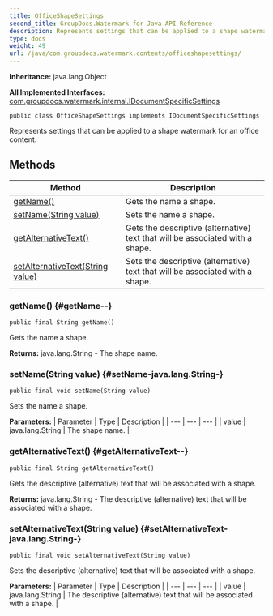 ```yaml
---
title: OfficeShapeSettings
second_title: GroupDocs.Watermark for Java API Reference
description: Represents settings that can be applied to a shape watermark for an office content.
type: docs
weight: 49
url: /java/com.groupdocs.watermark.contents/officeshapesettings/
---
```

**Inheritance:**
java.lang.Object

**All Implemented Interfaces:**
[com.groupdocs.watermark.internal.IDocumentSpecificSettings](../../com.groupdocs.watermark.internal/idocumentspecificsettings)
```
public class OfficeShapeSettings implements IDocumentSpecificSettings
```

Represents settings that can be applied to a shape watermark for an office content.
## Methods

| Method | Description |
| --- | --- |
| [getName()](#getName--) | Gets the name a shape. |
| [setName(String value)](#setName-java.lang.String-) | Sets the name a shape. |
| [getAlternativeText()](#getAlternativeText--) | Gets the descriptive (alternative) text that will be associated with a shape. |
| [setAlternativeText(String value)](#setAlternativeText-java.lang.String-) | Sets the descriptive (alternative) text that will be associated with a shape. |
### getName() {#getName--}
```
public final String getName()
```


Gets the name a shape.

**Returns:**
java.lang.String - The shape name.
### setName(String value) {#setName-java.lang.String-}
```
public final void setName(String value)
```


Sets the name a shape.

**Parameters:**
| Parameter | Type | Description |
| --- | --- | --- |
| value | java.lang.String | The shape name. |

### getAlternativeText() {#getAlternativeText--}
```
public final String getAlternativeText()
```


Gets the descriptive (alternative) text that will be associated with a shape.

**Returns:**
java.lang.String - The descriptive (alternative) text that will be associated with a shape.
### setAlternativeText(String value) {#setAlternativeText-java.lang.String-}
```
public final void setAlternativeText(String value)
```


Sets the descriptive (alternative) text that will be associated with a shape.

**Parameters:**
| Parameter | Type | Description |
| --- | --- | --- |
| value | java.lang.String | The descriptive (alternative) text that will be associated with a shape. |

